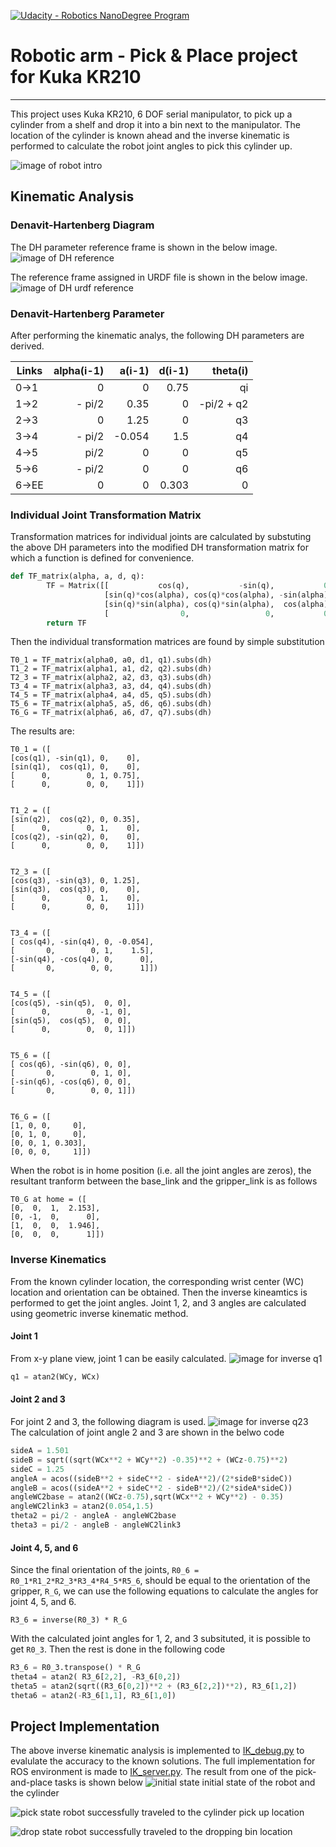 [![Udacity - Robotics NanoDegree Program](https://s3-us-west-1.amazonaws.com/udacity-robotics/Extra+Images/RoboND_flag.png)](https://www.udacity.com/robotics)

[//]: # (Image References)

[urdf]: ./misc_images/DH_reference_urdf.png
[DHparam]: ./misc_images/DH_reference_original.jpeg
[KukaArm]: ./misc_images/misc2.png
[Inverse_q23]: ./misc_images/misc3.png
[Inverse_q1]: ./misc_images/Inverse_q1.png
[sim init]: ./misc_images/gazebo_init.jpg
[sim pick]: ./misc_images/gazebo_pick.jpg
[sim drop]: ./misc_images/gazebo_drop.jpg


# Robotic arm - Pick & Place project for Kuka KR210

---
This project uses Kuka KR210, 6 DOF serial manipulator, to pick up a cylinder from a shelf and drop it into a bin next to the manipulator. The location of the cylinder is known ahead and the inverse kinematic is performed to calculate the robot joint angles to pick this cylinder up. 

![image of robot intro][KukaArm]



## Kinematic Analysis
### Denavit-Hartenberg Diagram
The DH parameter reference frame is shown in the below image.
![image of DH reference][DHparam]

The reference frame assigned in URDF file is shown in the below image.
![image of DH urdf reference][urdf]

### Denavit-Hartenberg Parameter
After performing the kinematic analys, the following DH parameters are derived. 

Links | alpha(i-1) | a(i-1) | d(i-1) | theta(i)
--- | ---: | ---: | ---: | ---:
0->1 | 0 | 0 | 0.75 | qi
1->2 | - pi/2 | 0.35 | 0 | -pi/2 + q2
2->3 | 0 | 1.25 | 0 | q3
3->4 | - pi/2 | -0.054 | 1.5 | q4
4->5 | pi/2 | 0 | 0 | q5
5->6 | - pi/2 | 0 | 0 | q6
6->EE | 0 | 0 | 0.303 | 0

### Individual Joint Transformation Matrix
Transformation matrices for individual joints are calculated by substuting the above DH parameters into the modified DH transformation matrix for which a function is defined for convenience. 

```python
def TF_matrix(alpha, a, d, q):
        TF = Matrix([[           cos(q),           -sin(q),           0,             a],
                     [sin(q)*cos(alpha), cos(q)*cos(alpha), -sin(alpha), -sin(alpha)*d],
                     [sin(q)*sin(alpha), cos(q)*sin(alpha),  cos(alpha),  cos(alpha)*d],
                     [                0,                 0,           0,             1]])
        return TF
```
Then the individual transformation matrices are found by simple substitution

```
T0_1 = TF_matrix(alpha0, a0, d1, q1).subs(dh)
T1_2 = TF_matrix(alpha1, a1, d2, q2).subs(dh)
T2_3 = TF_matrix(alpha2, a2, d3, q3).subs(dh)
T3_4 = TF_matrix(alpha3, a3, d4, q4).subs(dh)
T4_5 = TF_matrix(alpha4, a4, d5, q5).subs(dh)
T5_6 = TF_matrix(alpha5, a5, d6, q6).subs(dh)
T6_G = TF_matrix(alpha6, a6, d7, q7).subs(dh)
```
The results are:
```
T0_1 = ([
[cos(q1), -sin(q1), 0,    0],
[sin(q1),  cos(q1), 0,    0],
[      0,        0, 1, 0.75],
[      0,        0, 0,    1]])


T1_2 = ([
[sin(q2),  cos(q2), 0, 0.35],
[      0,        0, 1,    0],
[cos(q2), -sin(q2), 0,    0],
[      0,        0, 0,    1]])


T2_3 = ([
[cos(q3), -sin(q3), 0, 1.25],
[sin(q3),  cos(q3), 0,    0],
[      0,        0, 1,    0],
[      0,        0, 0,    1]])


T3_4 = ([
[ cos(q4), -sin(q4), 0, -0.054],
[       0,        0, 1,    1.5],
[-sin(q4), -cos(q4), 0,      0],
[       0,        0, 0,      1]])


T4_5 = ([
[cos(q5), -sin(q5),  0, 0],
[      0,        0, -1, 0],
[sin(q5),  cos(q5),  0, 0],
[      0,        0,  0, 1]])


T5_6 = ([
[ cos(q6), -sin(q6), 0, 0],
[       0,        0, 1, 0],
[-sin(q6), -cos(q6), 0, 0],
[       0,        0, 0, 1]])


T6_G = ([
[1, 0, 0,     0],
[0, 1, 0,     0],
[0, 0, 1, 0.303],
[0, 0, 0,     1]])

```
When the robot is in home position (i.e. all the joint angles are zeros), the resultant tranform between the base_link and the gripper_link is as follows
```
T0_G at home = ([
[0,  0,  1,  2.153], 
[0, -1,  0,  	 0], 
[1,  0,  0,  1.946], 
[0,  0,  0,      1]])
```


### Inverse Kinematics
From the known cylinder location, the corresponding wrist center (WC) location and orientation can be obtained.
Then the inverse kineamtics is performed to get the joint angles. 
Joint 1, 2, and 3 angles are calculated using geometric inverse kinematic method.
#### Joint 1
From x-y plane view, joint 1 can be easily calculated.
![image for inverse q1][Inverse_q1]
```python
q1 = atan2(WCy, WCx)
```
#### Joint 2 and 3
For joint 2 and 3, the following diagram is used. 
![image for inverse q23][Inverse_q23]
The calculation of joint angle 2 and 3 are shown in the belwo code
```python
sideA = 1.501
sideB = sqrt((sqrt(WCx**2 + WCy**2) -0.35)**2 + (WCz-0.75)**2)
sideC = 1.25
angleA = acos((sideB**2 + sideC**2 - sideA**2)/(2*sideB*sideC))
angleB = acos((sideA**2 + sideC**2 - sideB**2)/(2*sideA*sideC))
angleWC2base = atan2((WCz-0.75),sqrt(WCx**2 + WCy**2) - 0.35)
angleWC2link3 = atan2(0.054,1.5)   
theta2 = pi/2 - angleA - angleWC2base
theta3 = pi/2 - angleB - angleWC2link3  
```
#### Joint 4, 5, and 6
Since the final orientation of the joints, `R0_6 = R0_1*R1_2*R2_3*R3_4*R4_5*R5_6`, should be equal to the orientation of the gripper, `R_G`, we can use the following equations to calculate the angles for joint 4, 5, and 6.
```
R3_6 = inverse(R0_3) * R_G
```
With the calculated joint angles for 1, 2, and 3 subsituted, it is possible to get `R0_3`. 
Then the rest is done in the following code
```python
R3_6 = R0_3.transpose() * R_G
theta4 = atan2( R3_6[2,2], -R3_6[0,2])
theta5 = atan2(sqrt((R3_6[0,2])**2 + (R3_6[2,2])**2), R3_6[1,2])
theta6 = atan2(-R3_6[1,1], R3_6[1,0])
```
## Project Implementation
The above inverse kinematic analysis is implemented to [IK_debug.py](IK_debug.py) to evalulate the accuracy to the known solutions.
The full implementation for ROS environment is made to [IK_server.py](kuka_arm/scripts/IK_server.py).
The result from one of the pick-and-place tasks is shown below
![initial state][sim init]
initial state of the robot and the cylinder

![pick state][sim pick]
robot successfully traveled to the cylinder pick up location

![drop state][sim drop]
robot successfully traveled to the dropping bin location


